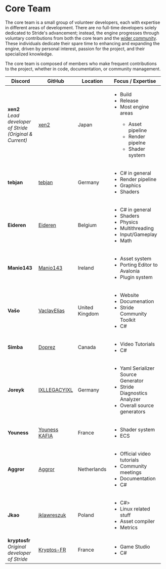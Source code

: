 # Core Team

The core team is a small group of volunteer developers, each with expertise in different areas of development. There are no full-time developers solely dedicated to Stride's advancement; instead, the engine progresses through voluntary contributions from both the core team and the [wider community](https://github.com/stride3d/stride?tab=readme-ov-file#contributors-). These individuals dedicate their spare time to enhancing and expanding the engine, driven by personal interest, passion for the project, and their specialized knowledge.

The core team is composed of members who make frequent contributions to the project, whether in code, documentation, or community management.

<table class="table table-striped table-sm">
  <thead>
    <tr>
      <th>Discord</th>
      <th>GitHub</th>
      <th>Location</th>
      <th>Focus / Expertise</th>
    </tr>
  </thead>
  <tbody>
    <tr>
      <td>
        <strong>xen2</strong>
        <br><i>Lead developer of Stride</i>
        <br><i class="small">(Original & Current)</i>
      </td>
      <td><a href="https://github.com/xen2">xen2</a></td>
      <td>Japan</td>
      <td>
          <ul>
              <li>Build</li>
              <li>Release</li>
              <li>Most engine areas</li>
              <ul>
                  <li>Asset pipeline</li>
                  <li>Render pipelne</li>
                  <li>Shader system</li>
              </ul>
          </ul>
      </td>
    </tr>
    <tr>
      <td><strong>tebjan</strong></td>
      <td><a href="https://github.com/tebjan">tebjan</a></td>
      <td>Germany</td>
      <td>
          <ul>
              <li>C# in general</li>
              <li>Render pipeline</li>
              <li>Graphics</li>
              <li>Shaders</li>
          </ul>
      </td>
    </tr>
    <tr>
      <td><strong>Eideren</strong></td>
      <td><a href="https://github.com/Eideren">Eideren</a></td>
      <td>Belgium</td>
      <td>
          <ul>
              <li>C# in general</li>
              <li>Shaders</li>
              <li>Physics</li>
              <li>Multithreading</li>
              <li>Input/Gameplay</li>
              <li>Math</li>
          </ul>
      </td>
    </tr>
    <tr>
      <td><strong>Manio143</strong></td>
      <td><a href="https://github.com/manio143">Manio143</a></td>
      <td>Ireland</td>
      <td>
          <ul>
              <li>Asset system</li>
              <li>Porting Editor to Avalonia</li>
              <li>Plugin system</li>
          </ul>
      </td>
    </tr>
    <tr>
      <td><strong>Vašo</strong></td>
      <td><a href="https://github.com/VaclavElias">VaclavElias</a></td>
      <td>United Kingdom</td>
      <td>
          <ul>
              <li>Website</li>
              <li>Documenation</li>
              <li>Stride Community Toolkit</li>
              <li>C#</li>
          </ul>
      </td>
    </tr>
    <tr>
      <td><strong>Simba</strong></td>
      <td><a href="https://github.com/Doprez">Doprez</a></td>
      <td>Canada</td>
      <td>
          <ul>
              <li>Video Tutorials</li>
              <li>C#</li>
          </ul>
      </td>
    </tr>
    <tr>
      <td><strong>Joreyk</strong></td>
      <td><a href="https://github.com/IXLLEGACYIXL">IXLLEGACYIXL</a></td>
      <td>Germany</td>
      <td>
          <ul>
              <li>Yaml Serializer Source Generator</li>
              <li>Stride Diagnostics Analyzer</li>
              <li>Overall source generators</li>
          </ul>
      </td>
    </tr>
    <tr>
      <td><strong>Youness</strong></td>
      <td><a href="https://github.com/ykafia">Youness KAFIA</a></td>
      <td>France</td>
      <td>
          <ul>
              <li>Shader system</li>
              <li>ECS</li>
          </ul>
      </td>
    </tr>
    <tr>
      <td><strong>Aggror</strong></td>
      <td><a href="https://github.com/Aggror">Aggror</a></td>
      <td>Netherlands</td>
      <td>
          <ul>
              <li>Official video tutorials</li>
              <li>Community meetings</li>
              <li>Documentation</li>
              <li>C#</li>
          </ul>
      </td>
    </tr>
    <tr>
      <td><strong>Jkao</strong></td>
      <td><a href="https://github.com/jklawreszuk">jklawreszuk</a></td>
      <td>Poland</td>
      <td>
          <ul>
              <li>C#>
              <li>Linux related stuff</li>
              <li>Asset compiler</li>
              <li>Metrics</li>
          </ul>
      </td>
    </tr>
    <tr>
      <td>
        <strong>kryptosfr</strong>
        <br><i>Original developer of Stride</i>
      </td>
      <td><a href="https://github.com/Kryptos-FR">Kryptos-FR</a></td>
      <td>France</td>
      <td>
          <ul>
              <li>Game Studio</li>
              <li>C#</li>
          </ul>
      </td>
    </tr>
  </tbody>
</table>

